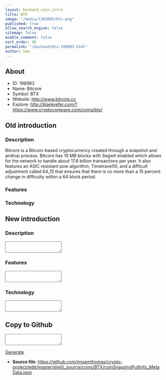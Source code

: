 ```yaml
---
layout: backend_coin_intro
title: BTX
image: "/media/1383895/btx.png"
published: true
allow_search_engine: false
sitemap: false
enable_comment: false
sort_order: 98
permalink: "/backend/btx-198983.html"
author: Sam
---
```


## About

- ID: 198983
- Name: Bitcore
- Symbol: BTX
- Website: http://www.bitcore.cc
- Explore: http://blankrefer.com/?https://www.cryptocompare.com/coins/btx/


## Old introduction

### Description

<p>Bitcore is a Bitcoin-based cryptocurrency created through a snapshot and airdrop process.<span> Bitcore has 10 MB blocks with Segwit enabled which allows for the network to handle about 17.6 billion transactions per year. It also features an ASIC resistant pow algorithm, Timetravel10, and a difficult adjustment called 64_15 that ensures that there is no more than a 15 percent change <span>in difficulty within a 64 block period.</span></span></p>

### Features


### Technology




## New introduction


### Description
<textarea id="meta_description" name="description"></textarea>

### Features
<textarea id="meta_features" name="features"></textarea>

### Technology
<textarea id="meta_technology" name="technology"></textarea>


## Copy to Github

<textarea id="coinsnapshotfullinfo_metadata"></textarea>

<a href="#gen" onclick="generateMetaDatJson()">Generate</a>

- **Source file**: <a href="https://github.com/imsamthomas/crypto-project/edit/master/shell/_source/coins/BTX/coinSnapshotFullInfo_MetaData.json">https://github.com/imsamthomas/crypto-project/edit/master/shell/_source/coins/BTX/coinSnapshotFullInfo_MetaData.json</a>

